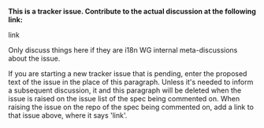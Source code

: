 **This is a tracker issue.  Contribute to the actual discussion at the following link:**

link

Only discuss things here if they are i18n WG internal meta-discussions about the issue.

If you are starting a new tracker issue that is pending, enter the proposed text of the issue in the place of this paragraph.  Unless it's needed to inform a subsequent discussion, it and this paragraph will be deleted when the issue is raised on the issue list of the spec being commented on. When raising the issue on the repo of the spec being commented on, add a link to that issue above, where it says 'link'.
